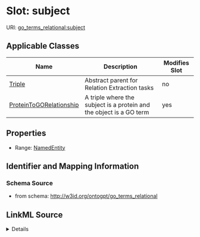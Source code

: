 

# Slot: subject

URI: [go_terms_relational:subject](http://w3id.org/ontogpt/go_terms_relationalsubject)



<!-- no inheritance hierarchy -->





## Applicable Classes

| Name | Description | Modifies Slot |
| --- | --- | --- |
| [Triple](Triple.md) | Abstract parent for Relation Extraction tasks |  no  |
| [ProteinToGORelationship](ProteinToGORelationship.md) | A triple where the subject is a protein and the object is a GO term |  yes  |







## Properties

* Range: [NamedEntity](NamedEntity.md)





## Identifier and Mapping Information







### Schema Source


* from schema: http://w3id.org/ontogpt/go_terms_relational




## LinkML Source

<details>
```yaml
name: subject
from_schema: http://w3id.org/ontogpt/go_terms_relational
rank: 1000
alias: subject
owner: Triple
domain_of:
- Triple
range: NamedEntity

```
</details>